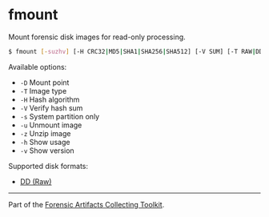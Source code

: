 # fmount
Mount forensic disk images for read-only processing.

```sh
$ fmount [-suzhv] [-H CRC32|MD5|SHA1|SHA256|SHA512] [-V SUM] [-T RAW|DD] [-D DIRECTORY] IMAGE
```

Available options:

- `-D` Mount point
- `-T` Image type
- `-H` Hash algorithm
- `-V` Verify hash sum
- `-s` System partition only
- `-u` Unmount image
- `-z` Unzip image
- `-h` Show usage
- `-v` Show version

Supported disk formats:

- [DD (Raw)](https://forensics.wiki/raw_image_format/)

---
Part of the [Forensic Artifacts Collecting Toolkit](../README.md).